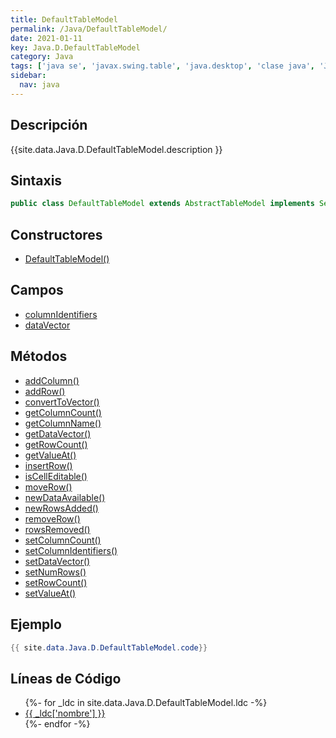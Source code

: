 ```yaml
---
title: DefaultTableModel
permalink: /Java/DefaultTableModel/
date: 2021-01-11
key: Java.D.DefaultTableModel
category: Java
tags: ['java se', 'javax.swing.table', 'java.desktop', 'clase java', 'Java 1.0']
sidebar: 
  nav: java
---
```


## Descripción
{{site.data.Java.D.DefaultTableModel.description }}

## Sintaxis
~~~java
public class DefaultTableModel extends AbstractTableModel implements Serializable
~~~

## Constructores
* [DefaultTableModel()](/Java/DefaultTableModel/DefaultTableModel/)

## Campos
* [columnIdentifiers](/Java/DefaultTableModel/columnIdentifiers/)
* [dataVector](/Java/DefaultTableModel/dataVector/)

## Métodos
* [addColumn()](/Java/DefaultTableModel/addColumn/)
* [addRow()](/Java/DefaultTableModel/addRow/)
* [convertToVector()](/Java/DefaultTableModel/convertToVector/)
* [getColumnCount()](/Java/DefaultTableModel/getColumnCount/)
* [getColumnName()](/Java/DefaultTableModel/getColumnName/)
* [getDataVector()](/Java/DefaultTableModel/getDataVector/)
* [getRowCount()](/Java/DefaultTableModel/getRowCount/)
* [getValueAt()](/Java/DefaultTableModel/getValueAt/)
* [insertRow()](/Java/DefaultTableModel/insertRow/)
* [isCellEditable()](/Java/DefaultTableModel/isCellEditable/)
* [moveRow()](/Java/DefaultTableModel/moveRow/)
* [newDataAvailable()](/Java/DefaultTableModel/newDataAvailable/)
* [newRowsAdded()](/Java/DefaultTableModel/newRowsAdded/)
* [removeRow()](/Java/DefaultTableModel/removeRow/)
* [rowsRemoved()](/Java/DefaultTableModel/rowsRemoved/)
* [setColumnCount()](/Java/DefaultTableModel/setColumnCount/)
* [setColumnIdentifiers()](/Java/DefaultTableModel/setColumnIdentifiers/)
* [setDataVector()](/Java/DefaultTableModel/setDataVector/)
* [setNumRows()](/Java/DefaultTableModel/setNumRows/)
* [setRowCount()](/Java/DefaultTableModel/setRowCount/)
* [setValueAt()](/Java/DefaultTableModel/setValueAt/)

## Ejemplo
~~~java
{{ site.data.Java.D.DefaultTableModel.code}}
~~~

## Líneas de Código
<ul>
{%- for _ldc in site.data.Java.D.DefaultTableModel.ldc -%}
   <li>
       <a href="{{_ldc['url'] }}">{{ _ldc['nombre'] }}</a>
   </li>
{%- endfor -%}
</ul>
